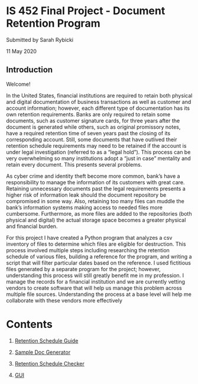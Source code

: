 # IS 452 Final Project - Document Retention Program 
Submitted by Sarah Rybicki

11 May 2020 

## Introduction 
Welcome! 

In the United States, financial institutions are required to retain both physical and digital documentation of business transactions as well as customer and account information; however, each different type of documentation has its own retention requirements. Banks are only required to retain some documents, such as customer signature cards, for three years after the document is generated while others, such as original promissory notes, have a required retention time of seven years past the closing of its corresponding account. Still, some documents that have outlived their retention schedule requirements may need to be retained if the account is under legal investigation (referred to as a “legal hold”). This process can be very overwhelming so many institutions adopt a “just in case” mentality and retain every document. This presents several problems.

As cyber crime and identity theft become more common, bank’s have a responsibility to manage the information of its customers with great care. Retaining unnecessary documents past the legal requirements presents a higher risk of information leak should the document repository be compromised in some way. Also, retaining too many files can muddle the bank’s information systems making access to needed files more cumbersome. Furthermore, as more files are added to the repositories (both physical and digital) the actual storage space becomes a greater physical and financial burden.

For this project I have created a Python program that analyzes a csv inventory of files to determine which files are eligible for destruction. This process involved multiple steps including researching the retention schedule of various files, building a reference for the program, and writing a script that will filter particular dates based on the reference. I used fictitious files generated by a separate program for the project; however, understanding this process will still greatly benefit me in my profession. I manage the records for a financial institution and we are currently vetting vendors to create software that will help us manage this problem across multiple file sources. Understanding the process at a base level will help me collaborate with these vendors more effectively


# Contents
1. [Retention Schedule Guide](https://github.com/slryb9008/rybicki1_final_project_IS452/blob/master/Retention_Guide.ipynb)  

2. [Sample Doc Generator](https://github.com/slryb9008/rybicki1_final_project_IS452/blob/master/Doc_Generator.ipynb) 

3. [Retention Schedule Checker](https://github.com/slryb9008/rybicki1_final_project_IS452/blob/master/Retention_Checker.ipynb) 

4. [GUI](https://github.com/slryb9008/rybicki1_final_project_IS452/blob/master/GUI.ipynb)

